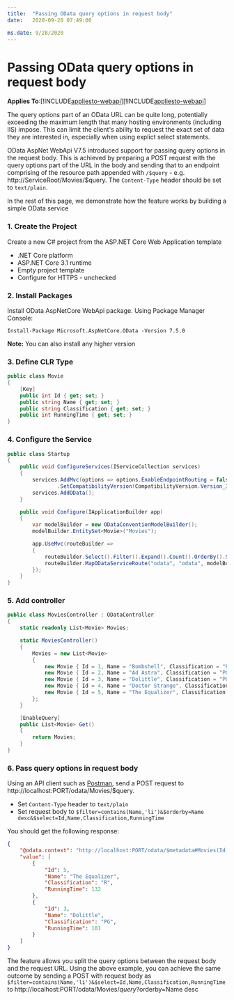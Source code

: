 ```yaml
---
title:  "Passing OData query options in request body"
date:   2020-09-28 07:49:00

ms.date: 9/28/2020
---
```

# Passing OData query options in request body
**Applies To**:[!INCLUDE[appliesto-webapi](../includes/appliesto-webapi-core-v7.5.md)][!INCLUDE[appliesto-webapi](../includes/appliesto-webapi-v7.5.md)]

The query options part of an OData URL can be quite long, potentially exceeding the maximum length that many hosting environments (including IIS) impose. This can limit the client's ability to request the exact set of data they are interested in, especially when using explict select statements.

OData AspNet WebApi V7.5 introduced support for passing query options in the request body. This is achieved by preparing a POST request with the query options part of the URL in the body and sending that to an endpoint comprising of the resource path appended with `/$query` - e.g. http://ServiceRoot/Movies/$query. The `Content-Type` header should be set to `text/plain`. 

In the rest of this page, we demonstrate how the feature works by building a simple OData service

### 1. Create the Project
Create a new C# project from the ASP.NET Core Web Application template
- .NET Core platform
- ASP.NET Core 3.1 runtime
- Empty project template
- Configure for HTTPS - unchecked

### 2. Install Packages
Install OData AspNetCore WebApi package. Using Package Manager Console:
```
Install-Package Microsoft.AspNetCore.OData -Version 7.5.0
```
**Note:** You can also install any higher version

### 3. Define CLR Type
```c#
public class Movie
{
	[Key]
	public int Id { get; set; }
	public string Name { get; set; }
	public string Classification { get; set; }
	public int RunningTime { get; set; }
}
```

### 4. Configure the Service
```c#
public class Startup
{
	public void ConfigureServices(IServiceCollection services)
	{
		services.AddMvc(options => options.EnableEndpointRouting = false)
				.SetCompatibilityVersion(CompatibilityVersion.Version_3_0);
		services.AddOData();
	}

	public void Configure(IApplicationBuilder app)
	{
		var modelBuilder = new ODataConventionModelBuilder();
		modelBuilder.EntitySet<Movie>("Movies");

		app.UseMvc(routeBuilder =>
		{
			routeBuilder.Select().Filter().Expand().Count().OrderBy().SkipToken().MaxTop(100);
			routeBuilder.MapODataServiceRoute("odata", "odata", modelBuilder.GetEdmModel());
		});
	}
}
```

### 5. Add controller
```c#
public class MoviesController : ODataController
{
	static readonly List<Movie> Movies;

	static MoviesController()
	{
		Movies = new List<Movie>
		{
			new Movie { Id = 1, Name = "Bombshell", Classification = "R", RunningTime = 108 },
			new Movie { Id = 2, Name = "Ad Astra", Classification = "PG-13", RunningTime = 124 },
			new Movie { Id = 3, Name = "Dolittle", Classification = "PG", RunningTime = 101 },
			new Movie { Id = 4, Name = "Doctor Strange", Classification = "PG-13", RunningTime = 115 },
			new Movie { Id = 5, Name = "The Equalizer", Classification = "R", RunningTime = 132 }
		};
	}

	[EnableQuery]
	public List<Movie> Get()
	{
		return Movies;
	}
}
```

### 6. Pass query options in request body
Using an API client such as [Postman](https://www.getpostman.com/tools), send a POST request to http://localhost:PORT/odata/Movies/$query.
- Set `Content-Type` header to `text/plain`
- Set request body to `$filter=contains(Name,'li')&$orderby=Name desc&$select=Id,Name,Classification,RunningTime`

You should get the following response:
```json
{
    "@odata.context": "http://localhost:PORT/odata/$metadata#Movies(Id,Name,Classification,RunningTime)",
    "value": [
        {
            "Id": 5,
            "Name": "The Equalizer",
            "Classification": "R",
            "RunningTime": 132
        },
        {
            "Id": 3,
            "Name": "Dolittle",
            "Classification": "PG",
            "RunningTime": 101
        }
    ]
}
```
The feature allows you split the query options between the request body and the request URL. Using the above example, you can achieve the same outcome by sending a POST with request body as `$filter=contains(Name,'li')&$select=Id,Name,Classification,RunningTime` to http://localhost:PORT/odata/Movies/$query?$orderby=Name desc